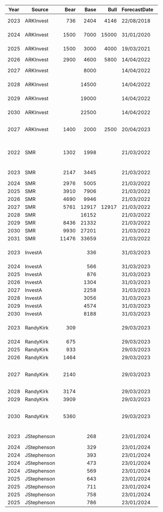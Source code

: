 | Year | Source      |  Bear | Base  | Bull  | ForecastDate | TargetDate | Note                                                                                      | Link                                                                                        |
|------|-------------|------:|------:|------:|--------------|------------|-------------------------------------------------------------------------------------------|---------------------------------------------------------------------------------------------|
| 2023 | ARKInvest   |   736 |  2404 |  4146 |   22/08/2018 |  1/06/2023 | 'Dear Elon: An Open Letter Against Taking Tesla Private'                                  | [ARK Invest](https://ark-invest.com/articles/analyst-research/tesla-private/)               |
| 2024 | ARKInvest   |  1500 |  7000 | 15000 |   31/01/2020 |  1/06/2024 | updated cost supply/demand and robotaxi                                                   | [ARK Invest](https://ark-invest.com/articles/analyst-research/tesla-price-target)           |
| 2025 | ARKInvest   |  1500 |  3000 |  4000 |   19/03/2021 |  1/06/2025 | added insurance, increased robotaxi likelihood                                            | [ARK Invest](https://ark-invest.com/articles/valuation-models/tesla-price-target-2)         |
| 2026 | ARKInvest   |  2900 |  4600 |  5800 |   14/04/2022 |  1/06/2026 | added bitcoin, increased robotaxi                                                         | [ARK Invest](https://ark-invest.com/articles/valuation-models/arks-tesla-model)             |
| 2027 | ARKInvest   |       |  8000 |       |   14/04/2022 |  1/06/2027 | forward forecast published with 2026 target                                               | as above                                                                                    |
| 2028 | ARKInvest   |       | 14500 |       |   14/04/2022 |  1/06/2028 | forward forecast published with 2026 target                                               | as above                                                                                    |
| 2029 | ARKInvest   |       | 19000 |       |   14/04/2022 |  1/06/2029 | forward forecast published with 2026 target                                               | as above                                                                                    |
| 2030 | ARKInvest   |       | 22500 |       |   14/04/2022 |  1/06/2030 | forward forecast published with 2026 target                                               | as above                                                                                    |
| 2027 | ARKInvest   |  1400 |  2000 |  2500 |   20/04/2023 |  1/06/2027 | added energy, increased robotaxi, no bots or AI or autobidder                             | [ARK Invest](https://ark-invest.com/articles/valuation-models/arks-tesla-price-target-2027) |
| 2022 | SMR         |  1302 |  1998 |       |   21/03/2022 | 31/12/2022 | 1998 weighted average PT, although 1713 is base case, so weighted average is closer to bull price                              | [Link](https://www.youtube.com/watch?v=W0OKbs_N51A&ab_channel=SolvingTheMoneyProblem)       |
| 2023 | SMR         |  2147 |  3445 |       |   21/03/2022 | 31/12/2023 | given these all forecast at same time, plot them as dashed line                           |                                                                                             |
| 2024 | SMR         |  2976 |  5005 |       |   21/03/2022 | 31/12/2024 |                                                                                           |                                                                                             |
| 2025 | SMR         |  3910 |  7906 |       |   21/03/2022 | 31/12/2025 |                                                                                           |                                                                                             |
| 2026 | SMR         |  4690 |  9946 |       |   21/03/2022 | 31/12/2026 |                                                                                           |                                                                                             |
| 2027 | SMR         |  5761 | 12917 | 12917 |   21/03/2022 | 31/12/2027 |                                                                                           |                                                                                             |
| 2028 | SMR         |       | 16152 |       |   21/03/2022 | 31/12/2028 |                                                                                           |                                                                                             |
| 2029 | SMR         |  8436 | 21332 |       |   21/03/2022 | 31/12/2029 |                                                                                           |                                                                                             |
| 2030 | SMR         |  9930 | 27201 |       |   21/03/2022 | 31/12/2030 |                                                                                           |                                                                                             |
| 2031 | SMR         | 11476 | 33659 |       |   21/03/2022 | 31/12/2031 |                                                                                           |                                                                                             |
| 2023 | InvestA     |       |   336 |       |   31/03/2023 | 31/12/2023 | MODIFIED breakdown using bot, semi, insurance to ramp rates for robotaxi, van, heat pump  | [Link](https://www.youtube.com/watch?v=3stat7uO-4E&ab_channel=InvestAnswers)                |
| 2024 | InvestA     |       |   566 |       |   31/03/2023 | 31/12/2024 |                                                                                           | as above                                                                                    |
| 2025 | InvestA     |       |   876 |       |   31/03/2023 | 31/12/2025 |                                                                                           | as above                                                                                    |
| 2026 | InvestA     |       |  1304 |       |   31/03/2023 | 31/12/2026 |                                                                                           | as above                                                                                    |
| 2027 | InvestA     |       |  2258 |       |   31/03/2023 | 31/12/2027 |                                                                                           | as above                                                                                    |
| 2028 | InvestA     |       |  3056 |       |   31/03/2023 | 31/12/2028 |                                                                                           | as above                                                                                    |
| 2029 | InvestA     |       |  4574 |       |   31/03/2023 | 31/12/2029 |                                                                                           | as above                                                                                    |
| 2030 | InvestA     |       |  8188 |       |   31/03/2023 | 31/12/2030 |                                                                                           | as above                                                                                    |
| 2023 | RandyKirk   |   309 |       |       |   29/03/2023 | 31/12/2023 | Auto plus energy stock price estimate 2023 - 2030 excludes robotaxi and bot               | [Link](https://www.youtube.com/watch?v=gAbxciFwjrg&t=647s)                                  |
| 2024 | RandyKirk   |   675 |       |       |   29/03/2023 | 31/12/2024 |                                                                                           | as above                                                                                    |
| 2025 | RandyKirk   |   933 |       |       |   29/03/2023 | 31/12/2025 |                                                                                           | as above                                                                                    |
| 2026 | RandyKirk   |  1464 |       |       |   29/03/2023 | 31/12/2026 |                                                                                           | as above                                                                                    |
| 2027 | RandyKirk   |  2140 |       |       |   29/03/2023 | 31/12/2027 | note https://www.youtube.com/watch?v=xy6K-BVsYSY does BOT ONLY forecasts 2024-2030        | as above                                                                                    |
| 2028 | RandyKirk   |  3174 |       |       |   29/03/2023 | 31/12/2028 |                                                                                           | as above                                                                                    |
| 2029 | RandyKirk   |  3909 |       |       |   29/03/2023 | 31/12/2029 |                                                                                           | as above                                                                                    |
| 2030 | RandyKirk   |  5360 |       |       |   29/03/2023 | 31/12/2030 | note https://www.youtube.com/watch?v=6LY-DieScoM says $10k base target for 2030           | as above                                                                                    |
| 2023 | JStephenson |       |   268 |       |   23/01/2024 | 31/12/2023 | Forecasted at 30x next 12 month adj EBITDA non-GAAP                                       | [YouTube]()https://www.youtube.com/watch?v=hXpxYbVGReIas                                    |
| 2024 | JStephenson |       |   329 |       |   23/01/2024 | 31/03/2024 |                                                                                           | as above                                                                                    |
| 2024 | JStephenson |       |   393 |       |   23/01/2024 | 30/06/2024 |                                                                                           | as above                                                                                    |
| 2024 | JStephenson |       |   473 |       |   23/01/2024 | 30/09/2024 |                                                                                           | as above                                                                                    |
| 2024 | JStephenson |       |   569 |       |   23/01/2024 | 31/12/2024 |                                                                                           | as above                                                                                    |
| 2025 | JStephenson |       |   643 |       |   23/01/2024 | 31/03/2025 |                                                                                           | as above                                                                                    |
| 2025 | JStephenson |       |   711 |       |   23/01/2024 | 30/06/2025 |                                                                                           | as above                                                                                    |
| 2025 | JStephenson |       |   758 |       |   23/01/2024 | 30/09/2025 |                                                                                           | as above                                                                                    |
| 2025 | JStephenson |       |   786 |       |   23/01/2024 | 31/12/2025 |                                                                                           | as above                                                                                    |